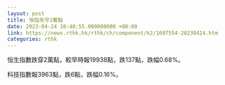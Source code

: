 ```yaml
---
layout: post
title: 恒指失守2萬點
date: 2023-04-24 10:48:55.000000000 +08:00
link: https://news.rthk.hk/rthk/ch/component/k2/1697554-20230424.htm
categories: rthk
---
```


恒生指數跌穿2萬點，較早時報19938點，跌137點，跌幅0.68%。

科技指數報3963點，跌6點，跌幅0.16%。
